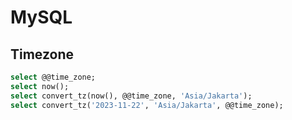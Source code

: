 
# MySQL

## Timezone

```sql
select @@time_zone;
select now();
select convert_tz(now(), @@time_zone, 'Asia/Jakarta');
select convert_tz('2023-11-22', 'Asia/Jakarta', @@time_zone);
```

